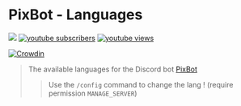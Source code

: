 # PixBot - Languages
<a href="https://discord.pixbot.me" alt="Find me on discord"><img target="_blank" src="https://img.shields.io/discord/781174618178060310?color=7289DA&labelColor=4a64bd&logo=discord&logoColor=white&style=for-the-badge"/></a>
<a target="_blank" href="https://www.youtube.com/channel/UCP4qzoRrWOV0EvtnLGzUl5A?sub_confirmation=1"><img alt="youtube subscribers" title="Subscribe to my YouTube channel" src="https://github-readme-youtube-stats.herokuapp.com/subscribers/index.php?id=UCP4qzoRrWOV0EvtnLGzUl5A&key=AIzaSyDvBOxP4M5Ygutbku6_3whU2YR6xV9KKV8&style=for-the-badge&color=red&labelColor=ce4630&label=Subscribers"/></a>
<a target="_blank" href="https://www.youtube.com/channel/UCP4qzoRrWOV0EvtnLGzUl5A">
      <img alt="youtube views" title="YouTube views" src="https://github-readme-youtube-stats.herokuapp.com/views/index.php?id=UCP4qzoRrWOV0EvtnLGzUl5A&key=AIzaSyDvBOxP4M5Ygutbku6_3whU2YR6xV9KKV8&label=View+Count&style=for-the-badge&color=blue&labelColor=0b689d"/></a>
      
[![Crowdin](https://badges.crowdin.net/pixbot/localized.svg)](https://translate.pixbot.me/project/pixbot)

> The available languages for the Discord bot [PixBot](https://invite.pixbot.me)
>
> > Use the ``/config`` command to change the lang ! (require permission ``MANAGE_SERVER``)

